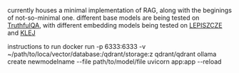 currently houses a minimal implementation of RAG, along with the beginings of not-so-minimal one.
different base models are being tested on [TruthfulQA](https://github.com/sylinrl/TruthfulQA), with different embedding models being tested on [LEPISZCZE](https://arxiv.org/abs/2211.13112) and [KLEJ](https://arxiv.org/abs/2005.00630)

instructions to run
docker run -p 6333:6333 -v ~/path/to/loca/vector/database:/qdrant/storage:z qdrant/qdrant
ollama create newmodelname --file path/to/model/file
uvicorn app:app --reload
